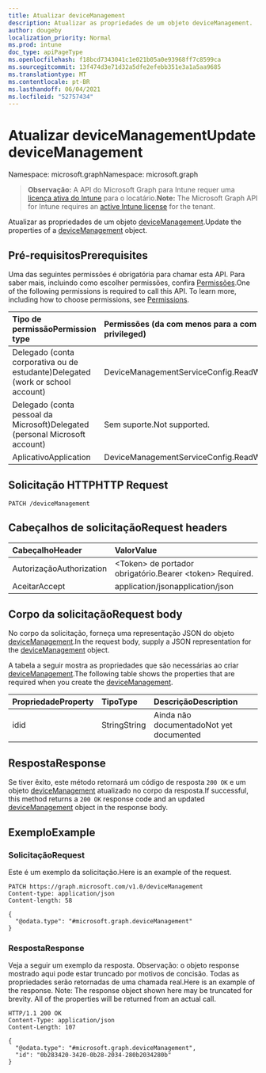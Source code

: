 ```yaml
---
title: Atualizar deviceManagement
description: Atualizar as propriedades de um objeto deviceManagement.
author: dougeby
localization_priority: Normal
ms.prod: intune
doc_type: apiPageType
ms.openlocfilehash: f18bcd7343041c1e021b05a0e93968ff7c8599ca
ms.sourcegitcommit: 13f474d3e71d32a5dfe2efebb351e3a1a5aa9685
ms.translationtype: MT
ms.contentlocale: pt-BR
ms.lasthandoff: 06/04/2021
ms.locfileid: "52757434"
---
```

# <a name="update-devicemanagement"></a><span data-ttu-id="2c4bb-103">Atualizar deviceManagement</span><span class="sxs-lookup"><span data-stu-id="2c4bb-103">Update deviceManagement</span></span>

<span data-ttu-id="2c4bb-104">Namespace: microsoft.graph</span><span class="sxs-lookup"><span data-stu-id="2c4bb-104">Namespace: microsoft.graph</span></span>

> <span data-ttu-id="2c4bb-105">**Observação:** A API do Microsoft Graph para Intune requer uma [licença ativa do Intune](https://go.microsoft.com/fwlink/?linkid=839381) para o locatário.</span><span class="sxs-lookup"><span data-stu-id="2c4bb-105">**Note:** The Microsoft Graph API for Intune requires an [active Intune license](https://go.microsoft.com/fwlink/?linkid=839381) for the tenant.</span></span>

<span data-ttu-id="2c4bb-106">Atualizar as propriedades de um objeto [deviceManagement](../resources/intune-companyterms-devicemanagement.md).</span><span class="sxs-lookup"><span data-stu-id="2c4bb-106">Update the properties of a [deviceManagement](../resources/intune-companyterms-devicemanagement.md) object.</span></span>

## <a name="prerequisites"></a><span data-ttu-id="2c4bb-107">Pré-requisitos</span><span class="sxs-lookup"><span data-stu-id="2c4bb-107">Prerequisites</span></span>
<span data-ttu-id="2c4bb-p101">Uma das seguintes permissões é obrigatória para chamar esta API. Para saber mais, incluindo como escolher permissões, confira [Permissões](/graph/permissions-reference).</span><span class="sxs-lookup"><span data-stu-id="2c4bb-p101">One of the following permissions is required to call this API. To learn more, including how to choose permissions, see [Permissions](/graph/permissions-reference).</span></span>

|<span data-ttu-id="2c4bb-110">Tipo de permissão</span><span class="sxs-lookup"><span data-stu-id="2c4bb-110">Permission type</span></span>|<span data-ttu-id="2c4bb-111">Permissões (da com menos para a com mais privilégios)</span><span class="sxs-lookup"><span data-stu-id="2c4bb-111">Permissions (from least to most privileged)</span></span>|
|:---|:---|
|<span data-ttu-id="2c4bb-112">Delegado (conta corporativa ou de estudante)</span><span class="sxs-lookup"><span data-stu-id="2c4bb-112">Delegated (work or school account)</span></span>|<span data-ttu-id="2c4bb-113">DeviceManagementServiceConfig.ReadWrite.All</span><span class="sxs-lookup"><span data-stu-id="2c4bb-113">DeviceManagementServiceConfig.ReadWrite.All</span></span>|
|<span data-ttu-id="2c4bb-114">Delegado (conta pessoal da Microsoft)</span><span class="sxs-lookup"><span data-stu-id="2c4bb-114">Delegated (personal Microsoft account)</span></span>|<span data-ttu-id="2c4bb-115">Sem suporte.</span><span class="sxs-lookup"><span data-stu-id="2c4bb-115">Not supported.</span></span>|
|<span data-ttu-id="2c4bb-116">Aplicativo</span><span class="sxs-lookup"><span data-stu-id="2c4bb-116">Application</span></span>|<span data-ttu-id="2c4bb-117">DeviceManagementServiceConfig.ReadWrite.All</span><span class="sxs-lookup"><span data-stu-id="2c4bb-117">DeviceManagementServiceConfig.ReadWrite.All</span></span>|

## <a name="http-request"></a><span data-ttu-id="2c4bb-118">Solicitação HTTP</span><span class="sxs-lookup"><span data-stu-id="2c4bb-118">HTTP Request</span></span>
<!-- {
  "blockType": "ignored"
}
-->
``` http
PATCH /deviceManagement
```

## <a name="request-headers"></a><span data-ttu-id="2c4bb-119">Cabeçalhos de solicitação</span><span class="sxs-lookup"><span data-stu-id="2c4bb-119">Request headers</span></span>
|<span data-ttu-id="2c4bb-120">Cabeçalho</span><span class="sxs-lookup"><span data-stu-id="2c4bb-120">Header</span></span>|<span data-ttu-id="2c4bb-121">Valor</span><span class="sxs-lookup"><span data-stu-id="2c4bb-121">Value</span></span>|
|:---|:---|
|<span data-ttu-id="2c4bb-122">Autorização</span><span class="sxs-lookup"><span data-stu-id="2c4bb-122">Authorization</span></span>|<span data-ttu-id="2c4bb-123">&lt;Token&gt; de portador obrigatório.</span><span class="sxs-lookup"><span data-stu-id="2c4bb-123">Bearer &lt;token&gt; Required.</span></span>|
|<span data-ttu-id="2c4bb-124">Aceitar</span><span class="sxs-lookup"><span data-stu-id="2c4bb-124">Accept</span></span>|<span data-ttu-id="2c4bb-125">application/json</span><span class="sxs-lookup"><span data-stu-id="2c4bb-125">application/json</span></span>|

## <a name="request-body"></a><span data-ttu-id="2c4bb-126">Corpo da solicitação</span><span class="sxs-lookup"><span data-stu-id="2c4bb-126">Request body</span></span>
<span data-ttu-id="2c4bb-127">No corpo da solicitação, forneça uma representação JSON do objeto [deviceManagement](../resources/intune-companyterms-devicemanagement.md).</span><span class="sxs-lookup"><span data-stu-id="2c4bb-127">In the request body, supply a JSON representation for the [deviceManagement](../resources/intune-companyterms-devicemanagement.md) object.</span></span>

<span data-ttu-id="2c4bb-128">A tabela a seguir mostra as propriedades que são necessárias ao criar [deviceManagement](../resources/intune-companyterms-devicemanagement.md).</span><span class="sxs-lookup"><span data-stu-id="2c4bb-128">The following table shows the properties that are required when you create the [deviceManagement](../resources/intune-companyterms-devicemanagement.md).</span></span>

|<span data-ttu-id="2c4bb-129">Propriedade</span><span class="sxs-lookup"><span data-stu-id="2c4bb-129">Property</span></span>|<span data-ttu-id="2c4bb-130">Tipo</span><span class="sxs-lookup"><span data-stu-id="2c4bb-130">Type</span></span>|<span data-ttu-id="2c4bb-131">Descrição</span><span class="sxs-lookup"><span data-stu-id="2c4bb-131">Description</span></span>|
|:---|:---|:---|
|<span data-ttu-id="2c4bb-132">id</span><span class="sxs-lookup"><span data-stu-id="2c4bb-132">id</span></span>|<span data-ttu-id="2c4bb-133">String</span><span class="sxs-lookup"><span data-stu-id="2c4bb-133">String</span></span>|<span data-ttu-id="2c4bb-134">Ainda não documentado</span><span class="sxs-lookup"><span data-stu-id="2c4bb-134">Not yet documented</span></span>|



## <a name="response"></a><span data-ttu-id="2c4bb-135">Resposta</span><span class="sxs-lookup"><span data-stu-id="2c4bb-135">Response</span></span>
<span data-ttu-id="2c4bb-136">Se tiver êxito, este método retornará um código de resposta `200 OK` e um objeto [deviceManagement](../resources/intune-companyterms-devicemanagement.md) atualizado no corpo da resposta.</span><span class="sxs-lookup"><span data-stu-id="2c4bb-136">If successful, this method returns a `200 OK` response code and an updated [deviceManagement](../resources/intune-companyterms-devicemanagement.md) object in the response body.</span></span>

## <a name="example"></a><span data-ttu-id="2c4bb-137">Exemplo</span><span class="sxs-lookup"><span data-stu-id="2c4bb-137">Example</span></span>

### <a name="request"></a><span data-ttu-id="2c4bb-138">Solicitação</span><span class="sxs-lookup"><span data-stu-id="2c4bb-138">Request</span></span>
<span data-ttu-id="2c4bb-139">Este é um exemplo da solicitação.</span><span class="sxs-lookup"><span data-stu-id="2c4bb-139">Here is an example of the request.</span></span>
``` http
PATCH https://graph.microsoft.com/v1.0/deviceManagement
Content-type: application/json
Content-length: 58

{
  "@odata.type": "#microsoft.graph.deviceManagement"
}
```

### <a name="response"></a><span data-ttu-id="2c4bb-140">Resposta</span><span class="sxs-lookup"><span data-stu-id="2c4bb-140">Response</span></span>
<span data-ttu-id="2c4bb-p102">Veja a seguir um exemplo da resposta. Observação: o objeto response mostrado aqui pode estar truncado por motivos de concisão. Todas as propriedades serão retornadas de uma chamada real.</span><span class="sxs-lookup"><span data-stu-id="2c4bb-p102">Here is an example of the response. Note: The response object shown here may be truncated for brevity. All of the properties will be returned from an actual call.</span></span>
``` http
HTTP/1.1 200 OK
Content-Type: application/json
Content-Length: 107

{
  "@odata.type": "#microsoft.graph.deviceManagement",
  "id": "0b283420-3420-0b28-2034-280b2034280b"
}
```




